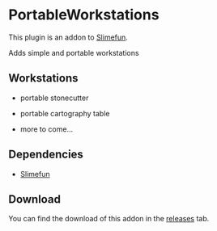 # PortableWorkstations

This plugin is an addon to [Slimefun](https://github.com/slimefun/slimefun4).

Adds simple and portable workstations

## Workstations
- portable stonecutter
- portable cartography table

- more to come...

## Dependencies
- [Slimefun](https://github.com/slimefun/slimefun4)

## Download
You can find the download of this addon in the [releases](https://github.com/willianalfeu/PortableWorkstations/releases/) tab.